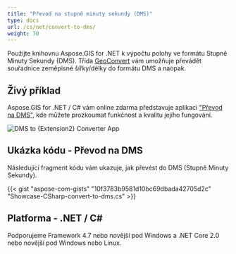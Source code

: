 ```yaml
---
title: "Převod na stupně minuty sekundy (DMS)"
type: docs
url: /cs/net/convert-to-dms/
weight: 70
---
```


Použijte knihovnu Aspose.GIS for .NET k výpočtu polohy ve formátu Stupně Minuty Sekundy (DMS). Třída [GeoConvert](https://reference.aspose.com/gis/net/aspose.gis/geoconvert) vám umožňuje převádět souřadnice zeměpisné šířky/délky do formátu DMS a naopak.

## **Živý příklad**

Aspose.GIS for .NET / C# vám online zdarma představuje aplikaci ["Převod na DMS"](https://products.aspose.app/gis/coordinates/convert-to-dms), kde můžete prozkoumat funkčnost a kvalitu jejího fungování.

![DMS to {Extension2} Converter App](coordinates.png)

## **Ukázka kódu - Převod na DMS**

Následující fragment kódu vám ukazuje, jak převést do DMS (Stupně Minuty Sekundy).

{{< gist "aspose-com-gists" "10f3783b9581d10bc69dbada42705d2c" "Showcase-CSharp-convert-to-dms.cs" >}}

## **Platforma - .NET / C#**

Podporujeme Framework 4.7 nebo novější pod Windows a .NET Core 2.0 nebo novější pod Windows nebo Linux.
